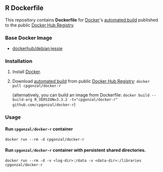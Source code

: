 ## R Dockerfile

This repository contains **Dockerfile** for [Docker](https://www.docker.com/)'s [automated build](https://registry.hub.docker.com/u/dockerfile/cpgonzal/) published to the public [Docker Hub Registry](https://registry.hub.docker.com/).


### Base Docker Image

* [dockerhub/debian:jessie](https://hub.docker.com/r/_/debian/)

### Installation

1. Install [Docker](https://www.docker.com/).

2. Download [automated build](https://registry.hub.docker.com/u/dockerfile/cpgonzal/) from public [Docker Hub Registry](https://registry.hub.docker.com/): `docker pull cpgonzal/docker-r`

   (alternatively, you can build an image from Dockerfile: `docker build --build-arg R_VERSION=3.3.2 -t="cpgonzal/docker-r" github.com/cpgonzal/docker-r`)


### Usage

#### Run `cpgonzal/docker-r` container

    docker run --rm -d cpgonzal/docker-r

#### Run `cpgonzal/docker-r` container with persistent shared directories.

    docker run --rm -d -v <log-dir>:/data -v <data-dir>:/libraries cpgonzal/docker-r

